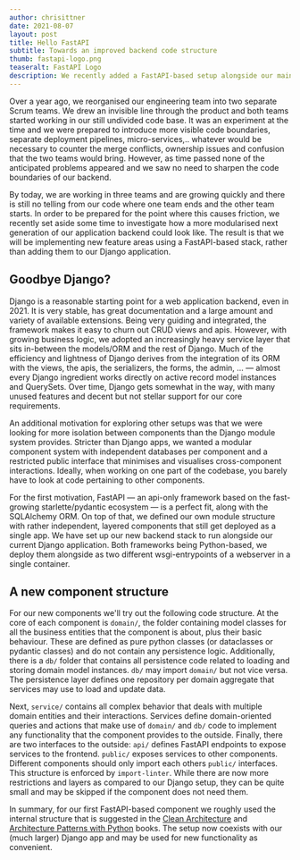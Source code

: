```yaml
---
author: chrisittner
date: 2021-08-07
layout: post
title: Hello FastAPI
subtitle: Towards an improved backend code structure
thumb: fastapi-logo.png
teaseralt: FastAPI Logo
description: We recently added a FastAPI-based setup alongside our main Django app.
---
```


Over a year ago, we reorganised our engineering team into two separate Scrum teams. We drew an invisible line through the product and both teams started working in our still undivided code base. It was an experiment at the time and we were prepared to introduce more visible code boundaries, separate deployment pipelines, micro-services,.. whatever would be necessary to counter the merge conflicts, ownership issues and confusion that the two teams would bring. However, as time passed none of the anticipated problems appeared and we saw no need to sharpen the code boundaries of our backend.

By today, we are working in three teams and are growing quickly and there is still no telling from our code where one team ends and the other team starts. In order to be prepared for the point where this causes friction, we recently set aside some time to investigate how a more modularised next generation of our application backend could look like. The result is that we will be implementing new feature areas using a FastAPI-based stack, rather than adding them to our Django application.

## Goodbye Django?

Django is a reasonable starting point for a web application backend, even in 2021. It is very stable, has great documentation and a large amount and variety of available extensions. Being very guiding and integrated, the framework makes it easy to churn out CRUD views and apis. However, with growing business logic, we adopted an increasingly heavy service layer that sits in-between the models/ORM and the rest of Django. Much of the efficiency and lightness of Django derives from the integration of its ORM with the views, the apis, the serializers, the forms, the admin, ... — almost every Django ingredient works directly on active record model instances and QuerySets. Over time, Django gets somewhat in the way, with many unused features and decent but not stellar support for our core requirements.

An additional motivation for exploring other setups was that we were looking for more isolation between components than the Django module system provides. Stricter than Django apps, we wanted a modular component system with independent databases per component and a restricted public interface that minimises and visualises cross-component interactions. Ideally, when working on one part of the codebase, you barely have to look at code pertaining to other components.

For the first motivation, FastAPI — an api-only framework based on the fast-growing starlette/pydantic ecosystem — is a perfect fit, along with the SQLAlchemy ORM. On top of that, we defined our own module structure with rather independent, layered components that still get deployed as a single app. We have set up our new backend stack to run alongside our current Django application. Both frameworks being Python-based, we deploy them alongside as two different wsgi-entrypoints of a webserver in a single container.

## A new component structure

For our new components we'll try out the following code structure. At the core of each component is `domain/`, the folder containing model classes for all the business entities that the component is about, plus their basic behaviour. These are defined as pure python classes (or dataclasses or pydantic classes) and do not contain any persistence logic. Additionally, there is a `db/` folder that contains all persistence code related to loading and storing domain model instances. `db/` may import `domain/` but not vice versa. The persistence layer defines one repository per domain aggregate that services may use to load and update data.

Next, `service/` contains all complex behavior that deals with multiple domain entities and their interactions. Services define domain-oriented queries and actions that make use of `domain/` and `db/` code to implement any functionality that the component provides to the outside. Finally, there are two interfaces to the outside: `api/` defines FastAPI endpoints to expose services to the frontend. `public/` exposes services to other components. Different components should only import each others `public/` interfaces. This structure is enforced by `import-linter`. While there are now more restrictions and layers as compared to our Django setup, they can be quite small and may be skipped if the component does not need them.

In summary, for our first FastAPI-based component we roughly used the internal structure that is suggested in the [Clean Architecture](https://www.oreilly.com/library/view/clean-architecture-a/9780134494272/) and [Architecture Patterns with Python](https://www.cosmicpython.com/) books. The setup now coexists with our (much larger) Django app and may be used for new functionality as convenient.